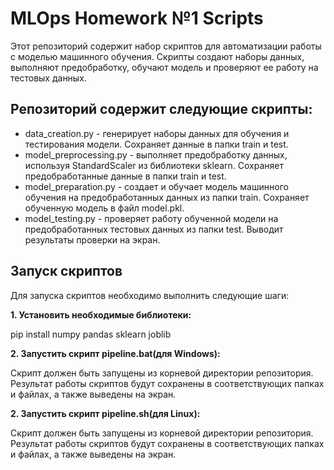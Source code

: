 # MLOps Homework №1 Scripts
Этот репозиторий содержит набор скриптов для автоматизации работы с моделью машинного обучения. Скрипты создают наборы данных, выполняют предобработку, обучают модель и проверяют ее работу на тестовых данных.

## Репозиторий содержит следующие скрипты:

- data_creation.py - генерирует наборы данных для обучения и тестирования модели. Сохраняет данные в папки train и test.
- model_preprocessing.py - выполняет предобработку данных, используя StandardScaler из библиотеки sklearn. Сохраняет предобработанные данные в папки train и test.
- model_preparation.py - создает и обучает модель машинного обучения на предобработанных данных из папки train. Сохраняет обученную модель в файл model.pkl.
- model_testing.py - проверяет работу обученной модели на предобработанных тестовых данных из папки test. Выводит результаты проверки на экран.
## Запуск скриптов
Для запуска скриптов необходимо выполнить следующие шаги:

**1. Установить необходимые библиотеки:**

pip install numpy pandas sklearn joblib

**2. Запустить скрипт pipeline.bat(для Windows):**

Скрипт должен быть запущены из корневой директории репозитория. Результат работы скриптов будут сохранены в соответствующих папках и файлах, а также выведены на экран.

**2. Запустить скрипт pipeline.sh(для Linux):**

Скрипт должен быть запущены из корневой директории репозитория. Результат работы скриптов будут сохранены в соответствующих папках и файлах, а также выведены на экран.
